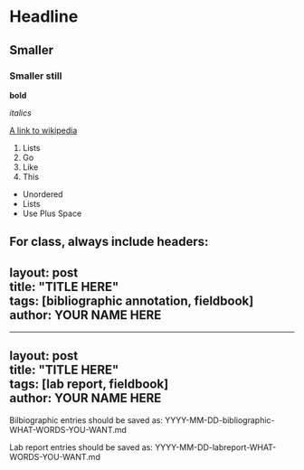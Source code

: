 # Headline
## Smaller
### Smaller still

**bold**

_italics_

[A link to wikipedia](<https://www.wikipedia.org/>)

1. Lists
2. Go
3. Like
4. This

+ Unordered
+ Lists
+ Use Plus Space

For class, always include headers:
---  
layout: post  
title: "TITLE HERE"  
tags: [bibliographic annotation, fieldbook]  
author: YOUR NAME HERE 
---

---  
layout: post  
title: "TITLE HERE"  
tags: [lab report, fieldbook]  
author: YOUR NAME HERE 
---

Bilbiographic entries should be saved as:
YYYY-MM-DD-bibliographic-WHAT-WORDS-YOU-WANT.md

Lab report entries should be saved as:
YYYY-MM-DD-labreport-WHAT-WORDS-YOU-WANT.md